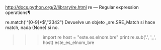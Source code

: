 http://docs.python.org/2/library/re.html
re — Regular expression operations¶

re.match('^[0-9]*$',"2342")
Devuelve un objeto _sre.SRE_Match si hace match, nada (None) si no.


>>> import re
>>> host = "este.es.elnom.bre"
>>> print re.sub('\.', '_', host)
este_es_elnom_bre

